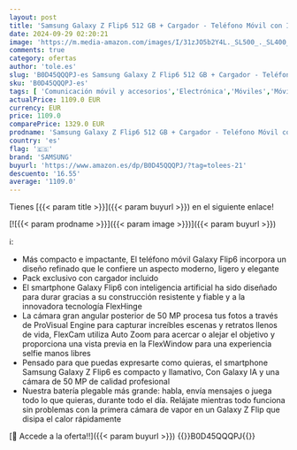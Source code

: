 ```yaml
---
layout: post
title: 'Samsung Galaxy Z Flip6 512 GB + Cargador - Teléfono Móvil con IA  Smartphone Android Libre  Cámara 50 MP  Verde  Versión Española '
date: 2024-09-29 02:20:21
image: 'https://m.media-amazon.com/images/I/31zJO5b2Y4L._SL500_._SL400_.jpg'
comments: true
category: ofertas
author: 'tole.es'
slug: 'B0D45QQQPJ-es Samsung Galaxy Z Flip6 512 GB + Cargador - Teléfono Móvil...'
sku: 'B0D45QQQPJ-es'
tags: [ 'Comunicación móvil y accesorios','Electrónica','Móviles','Móviles y smartphones libres','android','samsung','🇪🇸', ]
actualPrice: 1109.0 EUR
currency: EUR
price: 1109.0
comparePrice: 1329.0 EUR
prodname: 'Samsung Galaxy Z Flip6 512 GB + Cargador - Teléfono Móvil con IA  Smartphone Android Libre  Cámara 50 MP  Verde  Versión Española '
country: 'es'
flag: '🇪🇸'
brand: 'SAMSUNG'
buyurl: 'https://www.amazon.es/dp/B0D45QQQPJ/?tag=tolees-21'
descuento: '16.55'
average: '1109.0'
---
```


Tienes [{{< param title >}}]({{< param buyurl >}}) en el siguiente enlace!

[![{{< param prodname >}}]({{< param image >}})]({{< param buyurl >}})

ℹ️:

- Más compacto e impactante, El teléfono móvil Galaxy Flip6 incorpora un diseño refinado que le confiere un aspecto moderno, ligero y elegante
- Pack exclusivo con cargador incluido
- El smartphone Galaxy Flip6 con inteligencia artificial ha sido diseñado para durar gracias a su construcción resistente y fiable y a la innovadora tecnología FlexHinge
- La cámara gran angular posterior de 50 MP procesa tus fotos a través de ProVisual Engine para capturar increíbles escenas y retratos llenos de vida, FlexCam utiliza Auto Zoom para acercar o alejar el objetivo y proporciona una vista previa en la FlexWindow para una experiencia selfie manos libres
- Pensado para que puedas expresarte como quieras, el smartphone Samsung Galaxy Z Flip6 es compacto y llamativo, Con Galaxy IA y una cámara de 50 MP de calidad profesional
- Nuestra batería plegable más grande: habla, envía mensajes o juega todo lo que quieras, durante todo el día. Relájate mientras todo funciona sin problemas con la primera cámara de vapor en un Galaxy Z Flip que disipa el calor rápidamente

[🛒 Accede a la oferta!!]({{< param buyurl >}})
{{<world>}}B0D45QQQPJ{{</world>}}
